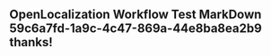 <properties
ms.topic="hero-topic"
ms.test1="hero-topic"
ms.test2="test"/>


## OpenLocalization Workflow Test MarkDown 59c6a7fd-1a9c-4c47-869a-44e8ba8ea2b9 thanks!



<!--HONumber=Jul16_HO2-->



